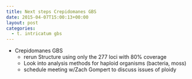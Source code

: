 ```yaml
---
title: Next steps Crepidomanes GBS
date: 2015-04-07T15:00:13+00:00
layout: post
categories:
  - t. intricatum gbs
---
```

  * Crepidomanes GBS
      * rerun Structure using only the 277 loci with 80% coverage
      * Look into analysis methods for haploid organisms (bacteria, moss)
      * schedule meeting w/Zach Gompert to discuss issues of ploidy
